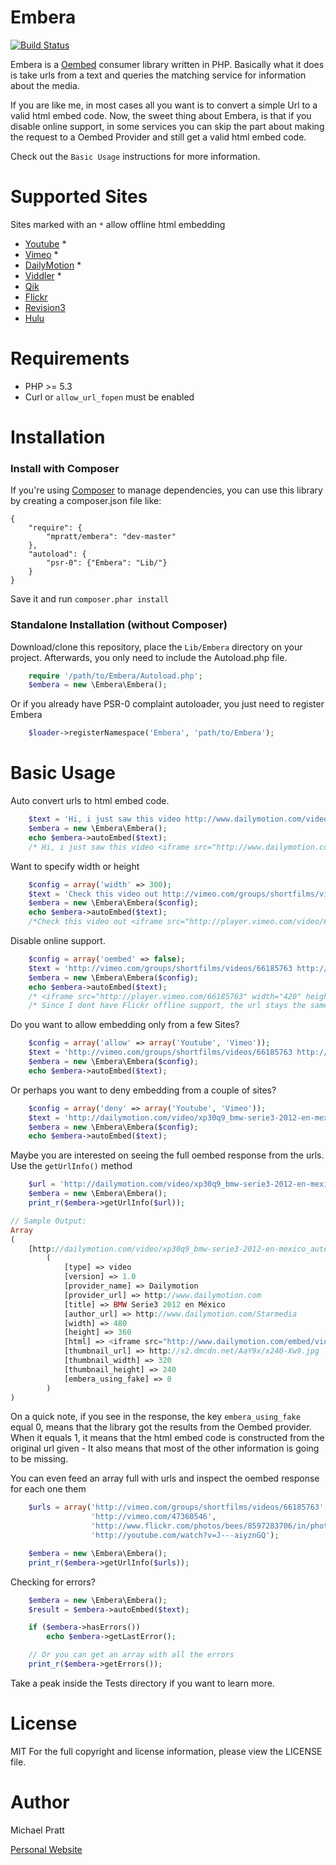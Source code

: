 Embera
======
[![Build Status](https://secure.travis-ci.org/mpratt/Embera.png?branch=master)](http://travis-ci.org/mpratt/Embera)

Embera is a [Oembed](http://oembed.com/) consumer library written in PHP. Basically what it does is take urls from a text and queries the matching
service for information about the media.

If you are like me, in most cases all you want is to convert a simple Url to a valid html embed code. Now, the sweet thing about Embera, is that
if you disable online support, in some services you can skip the part about making the request to a Oembed Provider and still get a valid html
embed code.

Check out the `Basic Usage` instructions for more information.

Supported Sites
===============
Sites marked with an `*` allow offline html embedding
- [Youtube](http://www.youtube.com/) *
- [Vimeo](http://vimeo.com/) *
- [DailyMotion](http://www.dailymotion.com/) *
- [Viddler](http://www.viddler.com) *
- [Qik](http://qik.com)
- [Flickr](http://flickr.com)
- [Revision3](http://revision3.com)
- [Hulu](http://www.hulu.com)

Requirements
============
- PHP >= 5.3
- Curl or `allow_url_fopen` must be enabled

Installation
============

### Install with Composer
If you're using [Composer](https://github.com/composer/composer) to manage
dependencies, you can use this library by creating a composer.json file like:

    {
        "require": {
            "mpratt/embera": "dev-master"
        },
        "autoload": {
            "psr-0": {"Embera": "Lib/"}
        }
    }

Save it and run `composer.phar install`

### Standalone Installation (without Composer)
Download/clone this repository, place the `Lib/Embera` directory on your project. Afterwards, you only need to include
the Autoload.php file.

```php
    require '/path/to/Embera/Autoload.php';
    $embera = new \Embera\Embera();
```

Or if you already have PSR-0 complaint autoloader, you just need to register Embera
```php
    $loader->registerNamespace('Embera', 'path/to/Embera');
```

Basic Usage
===========

Auto convert urls to html embed code.
```php
    $text = 'Hi, i just saw this video http://www.dailymotion.com/video/xxwxe1_harlem-shake-de-los-simpsons_fun';
    $embera = new \Embera\Embera();
    echo $embera->autoEmbed($text);
    /* Hi, i just saw this video <iframe src="http://www.dailymotion.com/embed/video/xxwxe1" width="480" height="269" frameborder="0"></iframe> */
```

Want to specify width or height
```php
    $config = array('width' => 300);
    $text = 'Check this video out http://vimeo.com/groups/shortfilms/videos/66185763';
    $embera = new \Embera\Embera($config);
    echo $embera->autoEmbed($text);
    /*Check this video out <iframe src="http://player.vimeo.com/video/66185763" width="300" height="126" frameborder="0" webkitAllowFullScreen mozallowfullscreen allowFullScreen></iframe>*/
```

Disable online support.
```php
    $config = array('oembed' => false);
    $text = 'http://vimeo.com/groups/shortfilms/videos/66185763 http://www.flickr.com/photos/bees/8597283706/in/photostream';
    $embera = new \Embera\Embera($config);
    echo $embera->autoEmbed($text);
    /* <iframe src="http://player.vimeo.com/66185763" width="420" height="315" frameborder="0" webkitAllowFullScreen mozallowfullscreen allowFullScreen></iframe> http://www.flickr.com/photos/bees/8597283706/in/photostream */
    /* Since I dont have Flickr offline support, the url stays the same. */
```

Do you want to allow embedding only from a few Sites?
```php
    $config = array('allow' => array('Youtube', 'Vimeo'));
    $text = 'http://vimeo.com/groups/shortfilms/videos/66185763 http://www.flickr.com/photos/bees/8597283706/in/photostream http://youtube.com/watch?v=J---aiyznGQ';
    $embera = new \Embera\Embera($config);
    echo $embera->autoEmbed($text);
```

Or perhaps you want to deny embedding from a couple of sites?
```php
    $config = array('deny' => array('Youtube', 'Vimeo'));
    $text = 'http://dailymotion.com/video/xp30q9_bmw-serie3-2012-en-mexico_auto http://vimeo.com/groups/shortfilms/videos/66185763  http://youtube.com/watch?v=J---aiyznGQ';
    $embera = new \Embera\Embera($config);
    echo $embera->autoEmbed($text);
```

Maybe you are interested on seeing the full oembed response from the urls.
Use the `getUrlInfo()` method
```php
    $url = 'http://dailymotion.com/video/xp30q9_bmw-serie3-2012-en-mexico_auto';
    $embera = new \Embera\Embera();
    print_r($embera->getUrlInfo($url));

// Sample Output:
Array
(
    [http://dailymotion.com/video/xp30q9_bmw-serie3-2012-en-mexico_auto] => Array
        (
            [type] => video
            [version] => 1.0
            [provider_name] => Dailymotion
            [provider_url] => http://www.dailymotion.com
            [title] => BMW Serie3 2012 en México
            [author_url] => http://www.dailymotion.com/Starmedia
            [width] => 480
            [height] => 360
            [html] => <iframe src="http://www.dailymotion.com/embed/video/xp30q9" width="480" height="360" frameborder="0"></iframe>
            [thumbnail_url] => http://s2.dmcdn.net/AaY9x/x240-Xw9.jpg
            [thumbnail_width] => 320
            [thumbnail_height] => 240
            [embera_using_fake] => 0
        )
)
```
On a quick note, if you see in the response, the key `embera_using_fake` equal 0, means that the library
got the results from the Oembed provider. When it equals 1, it means that the html embed code is constructed
from the original url given - It also means that most of the other information is going to be missing.

You can even feed an array full with urls and inspect the oembed response for
each one them
```php
    $urls = array('http://vimeo.com/groups/shortfilms/videos/66185763',
                  'http://vimeo.com/47360546',
                  'http://www.flickr.com/photos/bees/8597283706/in/photostream',
                  'http://youtube.com/watch?v=J---aiyznGQ');

    $embera = new \Embera\Embera();
    print_r($embera->getUrlInfo($urls));
```

Checking for errors?
```php
    $embera = new \Embera\Embera();
    $result = $embera->autoEmbed($text);

    if ($embera->hasErrors())
        echo $embera->getLastError();

    // Or you can get an array with all the errors
    print_r($embera->getErrors());
```

Take a peak inside the Tests directory if you want to learn more.

License
=======
MIT
For the full copyright and license information, please view the LICENSE file.

Author
=====

Michael Pratt

[Personal Website](http://www.michael-pratt.com)
